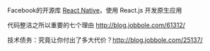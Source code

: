 

Facebook的开源库 [React Native](http://facebook.github.io/react-native/)，使用 React.js 开发原生应用 


代码整洁之所以重要的七个理由 http://blog.jobbole.com/61312/


技术债务：究竟让你付出了多大代价？http://blog.jobbole.com/25137/


